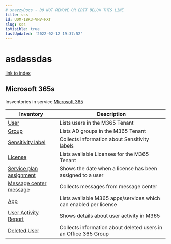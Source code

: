 ```yaml
---
# snazzyDocs - DO NOT REMOVE OR EDIT BELOW THIS LINE
title: sss
id: UDM-1BK3-VHV-FXT
slug: sss
isVisible: true
lastUpdated: '2022-02-12 19:37:52'
---
```

# asdassdas

[link to index](/1.0/chapter-1)

## Microsoft 365s

Insventories in service [Microsoft 365](/governance/technical-documentation/references/inventory/Office365Groups)

| Inventory | Description |
| --- | --- |
| [User](/governance/technical-documentation/references/inventory/Office365Groups/userentity) | Lists users in the M365 Tenant |
| [Group](/governance/technical-documentation/references/inventory/Office365Groups/groupentity) | Lists AD groups in the M365 Tenant |
| [Sensitivity label](/governance/technical-documentation/references/inventory/Office365Groups/sensitivitylabelentity) | Collects information about Sensitivity labels |
| [License](/governance/technical-documentation/references/inventory/Office365Groups/licenseentity) | Lists available Licenses for the M365 Tenant |
| [Service plan assignment](/governance/technical-documentation/references/inventory/Office365Groups/serviceplanassignmententity) | Shows the date when a license has been assigned to a user |
| [Message center message](/governance/technical-documentation/references/inventory/Office365Groups/messagecenterentity) | Collects messages from message center |
| [App](/governance/technical-documentation/references/inventory/Office365Groups/serviceplanentity) | Lists available M365 apps/services which can enabled per license |
| [User Activity Report](/governance/technical-documentation/references/inventory/Office365Groups/useractivityentity) | Shows details about user activity in M365 |
| [Deleted User](/governance/technical-documentation/references/inventory/Office365Groups/deleteduserentity) | Collects information about deleted users in an Office 365 Group |